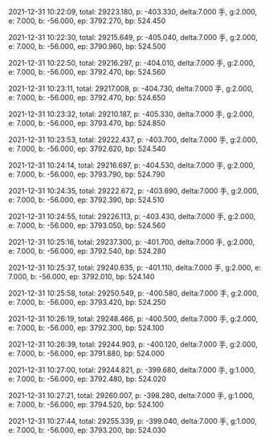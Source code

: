2021-12-31 10:22:09, total: 29223.180, p: -403.330, delta:7.000 手, g:2.000, e: 7.000, b: -56.000, ep: 3792.270, bp: 524.450

2021-12-31 10:22:30, total: 29215.649, p: -405.040, delta:7.000 手, g:2.000, e: 7.000, b: -56.000, ep: 3790.960, bp: 524.500

2021-12-31 10:22:50, total: 29216.297, p: -404.010, delta:7.000 手, g:2.000, e: 7.000, b: -56.000, ep: 3792.470, bp: 524.560

2021-12-31 10:23:11, total: 29217.008, p: -404.730, delta:7.000 手, g:2.000, e: 7.000, b: -56.000, ep: 3792.470, bp: 524.650

2021-12-31 10:23:32, total: 29210.187, p: -405.330, delta:7.000 手, g:2.000, e: 7.000, b: -56.000, ep: 3793.470, bp: 524.850

2021-12-31 10:23:53, total: 29222.437, p: -403.700, delta:7.000 手, g:2.000, e: 7.000, b: -56.000, ep: 3792.620, bp: 524.540

2021-12-31 10:24:14, total: 29216.697, p: -404.530, delta:7.000 手, g:2.000, e: 7.000, b: -56.000, ep: 3793.790, bp: 524.790

2021-12-31 10:24:35, total: 29222.672, p: -403.690, delta:7.000 手, g:2.000, e: 7.000, b: -56.000, ep: 3792.390, bp: 524.510

2021-12-31 10:24:55, total: 29226.113, p: -403.430, delta:7.000 手, g:2.000, e: 7.000, b: -56.000, ep: 3793.050, bp: 524.560

2021-12-31 10:25:16, total: 29237.300, p: -401.700, delta:7.000 手, g:2.000, e: 7.000, b: -56.000, ep: 3792.540, bp: 524.280

2021-12-31 10:25:37, total: 29240.635, p: -401.110, delta:7.000 手, g:2.000, e: 7.000, b: -56.000, ep: 3792.010, bp: 524.140

2021-12-31 10:25:58, total: 29250.549, p: -400.580, delta:7.000 手, g:2.000, e: 7.000, b: -56.000, ep: 3793.420, bp: 524.250

2021-12-31 10:26:19, total: 29248.466, p: -400.500, delta:7.000 手, g:2.000, e: 7.000, b: -56.000, ep: 3792.300, bp: 524.100

2021-12-31 10:26:39, total: 29244.903, p: -400.120, delta:7.000 手, g:2.000, e: 7.000, b: -56.000, ep: 3791.880, bp: 524.000

2021-12-31 10:27:00, total: 29244.821, p: -399.680, delta:7.000 手, g:1.000, e: 7.000, b: -56.000, ep: 3792.480, bp: 524.020

2021-12-31 10:27:21, total: 29260.007, p: -398.280, delta:7.000 手, g:1.000, e: 7.000, b: -56.000, ep: 3794.520, bp: 524.100

2021-12-31 10:27:44, total: 29255.339, p: -399.040, delta:7.000 手, g:1.000, e: 7.000, b: -56.000, ep: 3793.200, bp: 524.030